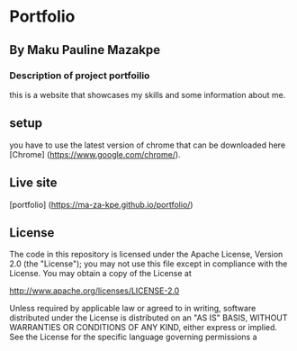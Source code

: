 # Portfolio
## By Maku Pauline Mazakpe
### Description of project portfoilio
this is a website that showcases my skills and some information about me.
## setup
you have to use the latest version of chrome that can be downloaded here [Chrome] (https://www.google.com/chrome/).
## Live site
[portfolio] (https://ma-za-kpe.github.io/portfolio/)
## License
The code in this repository is licensed under the Apache License, Version 2.0 (the "License");
you may not use this file except in compliance with the License.
You may obtain a copy of the License at

   http://www.apache.org/licenses/LICENSE-2.0

Unless required by applicable law or agreed to in writing, software
distributed under the License is distributed on an "AS IS" BASIS,
WITHOUT WARRANTIES OR CONDITIONS OF ANY KIND, either express or implied.
See the License for the specific language governing permissions a
